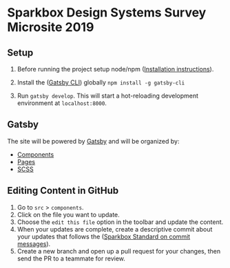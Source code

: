 Sparkbox Design Systems Survey Microsite 2019
======================

Setup
-----
1. Before running the project setup node/npm ([Installation instructions](https://github.com/joyent/node/wiki/Installing-Node.js-via-package-manager)).

2. Install the ([Gatsby CLI](https://www.gatsbyjs.org/docs/quick-start#install-the-gatsby-cli)) globally `npm install -g gatsby-cli`

2. Run `gatsby develop`. This will start a hot-reloading development environment at `localhost:8000`.

Gatsby
-------
The site will be powered by [Gatsby](https://www.gatsbyjs.org) and will be organized by:
- [Components](#components)
- [Pages](#pages)
- [SCSS](#scss)

Editing Content in GitHub
-------------------------
1. Go to `src` > `components`.
2. Click on the file you want to update.
3. Choose the `edit this file` option in the toolbar and update the content.
4. When your updates are complete, create a descriptive commit about your updates that follows the ([Sparkbox Standard on commit messages](https://github.com/sparkbox/standard/tree/master/code-style/git#the-art-of-the-commit-message)).
5. Create a new branch and open up a pull request for your changes, then send the PR to a teammate for review.
